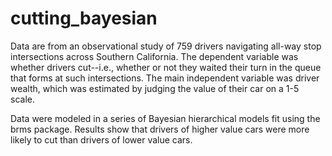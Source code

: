 # cutting_bayesian

Data are from an observational study of 759 drivers navigating all-way stop intersections across Southern California. The dependent variable was whether drivers cut--i.e., whether or not they waited their turn in the queue that forms at such intersections. The main independent variable was driver wealth, which was estimated by judging the value of their car on a 1-5 scale.

Data were modeled in a series of Bayesian hierarchical models fit using the brms package. Results show that drivers of higher value cars were more likely to cut than drivers of lower value cars.
